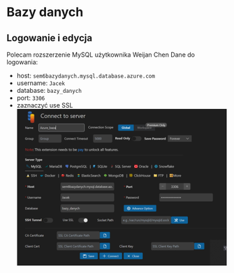 # Bazy danych
## Logowanie i edycja
Polecam rozszerzenie MySQL użytkownika Weijan Chen
Dane do logowania:
* host: ```sem6bazydanych.mysql.database.azure.com```
* username: ```Jacek```
* database: ```bazy_danych```
* port: ```3306```
* zaznaczyć use SSL
![Panel logowania](https://github.com/Wiaz24/Bazy_danych/blob/main/logowanie.png)
